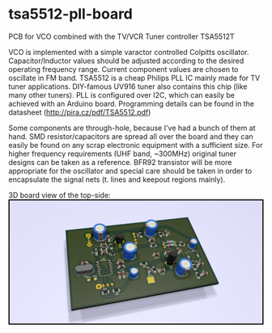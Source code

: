 # tsa5512-pll-board
PCB for VCO combined with the TV/VCR Tuner controller TSA5512T

VCO is implemented with a simple varactor controlled Colpitts oscillator. 
Capacitor/Inductor values should be adjusted according to the desired operating frequency range. Current component values are chosen to oscillate in FM band.
TSA5512 is a cheap Philips PLL IC mainly made for TV tuner applications. DIY-famous UV916 tuner also contains this chip (like many other tuners).
PLL is configured over I2C, which can easily be achieved with an Arduino board. Programming details can be found in the datasheet (http://pira.cz/pdf/TSA5512.pdf)

Some components are through-hole, because I've had a bunch of them at hand. SMD resistor/capacitors are spread all over the board and they can easily be found on any scrap electronic equipment with a sufficient size.
For higher frequency requirements (UHF band, ~300MHz) original tuner designs can be taken as a reference. BFR92 transistor will be more appropriate for the oscillator and special care should be taken in order to encapsulate the signal nets (t. lines and keepout regions mainly).

3D board view of the top-side:
![3D board view](board-view-3d.png)
